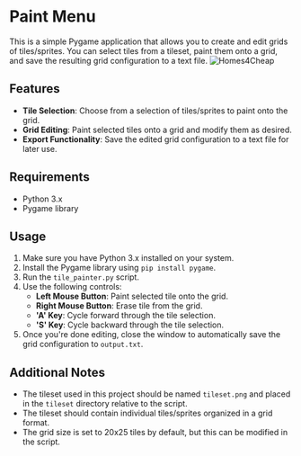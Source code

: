 # Paint Menu

This is a simple Pygame application that allows you to create and edit grids of tiles/sprites. You can select tiles from a tileset, paint them onto a grid, and save the resulting grid configuration to a text file.
![Homes4Cheap](https://github.com/QcTL/CoWF-PaintMenu/assets/71326643/eed094de-bdc1-46d2-8259-9a8d9f0381ad)

## Features

- **Tile Selection**: Choose from a selection of tiles/sprites to paint onto the grid.
- **Grid Editing**: Paint selected tiles onto a grid and modify them as desired.
- **Export Functionality**: Save the edited grid configuration to a text file for later use.

## Requirements

- Python 3.x
- Pygame library

## Usage

1. Make sure you have Python 3.x installed on your system.
2. Install the Pygame library using `pip install pygame`.
3. Run the `tile_painter.py` script.
4. Use the following controls:
   - **Left Mouse Button**: Paint selected tile onto the grid.
   - **Right Mouse Button**: Erase tile from the grid.
   - **'A' Key**: Cycle forward through the tile selection.
   - **'S' Key**: Cycle backward through the tile selection.
5. Once you're done editing, close the window to automatically save the grid configuration to `output.txt`.

## Additional Notes

- The tileset used in this project should be named `tileset.png` and placed in the `tileset` directory relative to the script.
- The tileset should contain individual tiles/sprites organized in a grid format.
- The grid size is set to 20x25 tiles by default, but this can be modified in the script.
